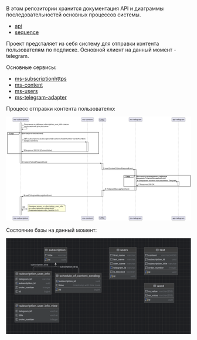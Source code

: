 В этом репозитории хранится документация API и диаграммы последовательностей основных процессов системы.

* [api](api)
* [sequence](sequence)

Проект предсталяет из себя систему для отправки контента пользователям по подписке. Основной клиент на данный момент - telegram.

Основные сервисы: 
* [ms-subscriptionhttps](//github.com/SomeTechStudio/ms-subscription)
* [ms-content](https://github.com/SomeTechStudio/ms-content)
* [ms-users](https://github.com/SomeTechStudio/ms-users)
* [ms-telegram-adapter](https://github.com/SomeTechStudio/ms-telegram-adapter)

Процесс отправки контента пользователю:

![Subscription.png](image%2FSubscription.png)


Состояние базы на данный момент:

![DataBase.png](image%2FDataBase.png)

